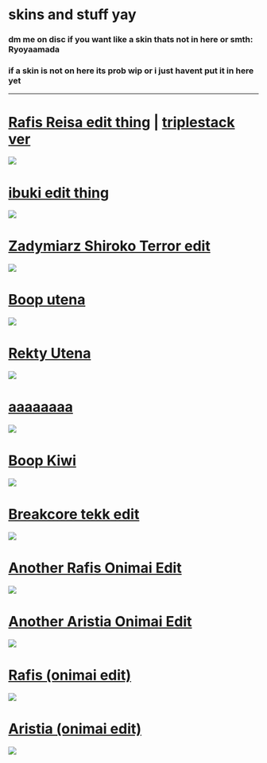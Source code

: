 # skins and stuff yay

### dm me on disc if you want like a skin thats not in here or smth: Ryoyaamada
### if a skin is not on here its prob wip or i just havent put it in here yet
-------------------------------------------------
# [Rafis Reisa edit thing](https://ryoyamadaskins.s-ul.eu/xbi5mDAN) | [triplestack ver](https://ryoyamadaskins.s-ul.eu/pgzNoNHR)
![](https://ryoyamadaskins.s-ul.eu/ZS22FoOE)

# [ibuki edit thing](https://ryoyamadaskins.s-ul.eu/C1O4OtLb)
![](https://ryoyamadaskins.s-ul.eu/r7QTi7RA)

# [Zadymiarz Shiroko Terror edit](https://ryoyamadaskins.s-ul.eu/MwOwvE78)
![](https://ryoyamadaskins.s-ul.eu/YDaty3YR)

# [Boop utena](https://ryoyamadaskins.s-ul.eu/YcE5UIxL)
![](https://ryoyamadaskins.s-ul.eu/lwfxXQmv)

# [Rekty Utena](https://ryoyamadaskins.s-ul.eu/E3XfzENL)
![](https://ryoyamadaskins.s-ul.eu/MIyH7mrR)

# [aaaaaaaa](https://ryoyamadaskins.s-ul.eu/eqq5YhCT)
![](https://ryoyamadaskins.s-ul.eu/puO8o5ED)

# [Boop Kiwi](https://ryoyamadaskins.s-ul.eu/Nw5eyilq)
![](https://ryoyamadaskins.s-ul.eu/CrcF908u)

# [Breakcore tekk edit](https://ryoyamadaskins.s-ul.eu/ipL0130k)
![](https://ryoyamadaskins.s-ul.eu/GJXNPaVe)

# [Another Rafis Onimai Edit](https://ryoyamadaskins.s-ul.eu/nTkROOus)
![](https://ryoyamadaskins.s-ul.eu/tx0vIlsV)

# [Another Aristia Onimai Edit](https://ryoyamadaskins.s-ul.eu/sEdzP9X4)
![](https://ryoyamadaskins.s-ul.eu/zBcK39J9)

# [Rafis (onimai edit)](https://ryoyamadaskins.s-ul.eu/j44WfHol)
![](https://ryoyamadaskins.s-ul.eu/Hi24QmRa)

# [Aristia (onimai edit)](https://ryoyamadaskins.s-ul.eu/DulEkzf7)
![](https://ryoyamadaskins.s-ul.eu/scqlEVrv)
